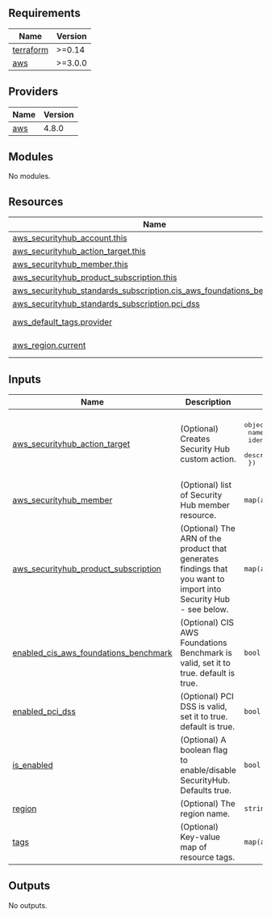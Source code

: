 <!-- BEGIN_TF_DOCS -->
## Requirements

| Name | Version |
|------|---------|
| <a name="requirement_terraform"></a> [terraform](#requirement\_terraform) | >=0.14 |
| <a name="requirement_aws"></a> [aws](#requirement\_aws) | >=3.0.0 |

## Providers

| Name | Version |
|------|---------|
| <a name="provider_aws"></a> [aws](#provider\_aws) | 4.8.0 |

## Modules

No modules.

## Resources

| Name | Type |
|------|------|
| [aws_securityhub_account.this](https://registry.terraform.io/providers/hashicorp/aws/latest/docs/resources/securityhub_account) | resource |
| [aws_securityhub_action_target.this](https://registry.terraform.io/providers/hashicorp/aws/latest/docs/resources/securityhub_action_target) | resource |
| [aws_securityhub_member.this](https://registry.terraform.io/providers/hashicorp/aws/latest/docs/resources/securityhub_member) | resource |
| [aws_securityhub_product_subscription.this](https://registry.terraform.io/providers/hashicorp/aws/latest/docs/resources/securityhub_product_subscription) | resource |
| [aws_securityhub_standards_subscription.cis_aws_foundations_benchmark](https://registry.terraform.io/providers/hashicorp/aws/latest/docs/resources/securityhub_standards_subscription) | resource |
| [aws_securityhub_standards_subscription.pci_dss](https://registry.terraform.io/providers/hashicorp/aws/latest/docs/resources/securityhub_standards_subscription) | resource |
| [aws_default_tags.provider](https://registry.terraform.io/providers/hashicorp/aws/latest/docs/data-sources/default_tags) | data source |
| [aws_region.current](https://registry.terraform.io/providers/hashicorp/aws/latest/docs/data-sources/region) | data source |

## Inputs

| Name | Description | Type | Default | Required |
|------|-------------|------|---------|:--------:|
| <a name="input_aws_securityhub_action_target"></a> [aws\_securityhub\_action\_target](#input\_aws\_securityhub\_action\_target) | (Optional) Creates Security Hub custom action. | <pre>object({<br>    name        = string<br>    identifier  = string<br>    description = string<br>  })</pre> | <pre>{<br>  "description": "This is custom action sends selected findings to event",<br>  "identifier": "SendToEvent",<br>  "name": "Send notification"<br>}</pre> | no |
| <a name="input_aws_securityhub_member"></a> [aws\_securityhub\_member](#input\_aws\_securityhub\_member) | (Optional) list of Security Hub member resource. | `map(any)` | `null` | no |
| <a name="input_aws_securityhub_product_subscription"></a> [aws\_securityhub\_product\_subscription](#input\_aws\_securityhub\_product\_subscription) | (Optional) The ARN of the product that generates findings that you want to import into Security Hub - see below. | `map(any)` | `null` | no |
| <a name="input_enabled_cis_aws_foundations_benchmark"></a> [enabled\_cis\_aws\_foundations\_benchmark](#input\_enabled\_cis\_aws\_foundations\_benchmark) | (Optional) CIS AWS Foundations Benchmark is valid, set it to true. default is true. | `bool` | `true` | no |
| <a name="input_enabled_pci_dss"></a> [enabled\_pci\_dss](#input\_enabled\_pci\_dss) | (Optional) PCI DSS is valid, set it to true. default is true. | `bool` | `true` | no |
| <a name="input_is_enabled"></a> [is\_enabled](#input\_is\_enabled) | (Optional) A boolean flag to enable/disable SecurityHub. Defaults true. | `bool` | `true` | no |
| <a name="input_region"></a> [region](#input\_region) | (Optional) The region name. | `string` | `null` | no |
| <a name="input_tags"></a> [tags](#input\_tags) | (Optional) Key-value map of resource tags. | `map(any)` | `null` | no |

## Outputs

No outputs.
<!-- END_TF_DOCS -->
